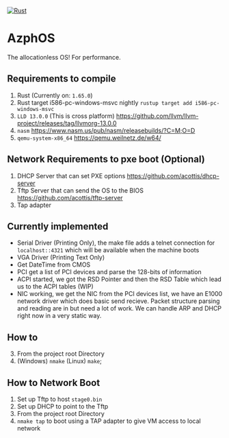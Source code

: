 [![Rust](https://github.com/acottis/AzphOS/actions/workflows/rust.yml/badge.svg)](https://github.com/acottis/AzphOS/actions/workflows/rust.yml)

# AzphOS
The allocationless OS! For performance.

## Requirements to compile
1. Rust (Currently on: ```1.65.0```)
2. Rust target i586-pc-windows-msvc nightly ```rustup target add i586-pc-windows-msvc```
2. ``LLD 13.0.0`` (This is cross platform) https://github.com/llvm/llvm-project/releases/tag/llvmorg-13.0.0 
3. ```nasm``` https://www.nasm.us/pub/nasm/releasebuilds/?C=M;O=D 
4. ```qemu-system-x86_64``` https://qemu.weilnetz.de/w64/

## Network Requirements to pxe boot (Optional)
1. DHCP Server that can set PXE options https://github.com/acottis/dhcp-server
2. Tftp Server that can send the OS to the BIOS https://github.com/acottis/tftp-server
3. Tap adapter

## Currently implemented
* Serial Driver (Printing Only), the make file adds a telnet connection for ```localhost::4321``` which will be available when the machine boots
* VGA Driver (Printing Text Only)
* Get DateTime from CMOS
* PCI get a list of PCI devices and parse the 128-bits of information
* ACPI started, we got the RSD Pointer and then the RSD Table which lead us to the ACPI tables (WIP)
* NIC working, we get the NIC from the PCI devices list, we have an E1000 network driver which does basic send recieve. Packet structure parsing
and reading are in but need a lot of work. We can handle ARP and DHCP right now in a very static way.

## How to
3. From the project root Directory
2. (Windows) ```nmake``` (Linux) ```make```; 


## How to Network Boot
1. Set up Tftp to host `stage0.bin`
2. Set up DHCP to point to the Tftp
3. From the project root Directory
3. ```nmake tap``` to boot using a TAP adapter to give VM access to local network